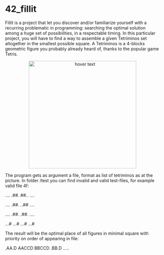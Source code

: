 # 42_fillit

Fillit is a project that let you discover and/or familiarize yourself with a recurring
problematic in programming: searching the optimal solution among a huge set of possibilities, in a respectable timing. In this particular project, you will have to find a way to
assemble a given Tetriminos set altogether in the smallest possible square.
A Tetriminos is a 4-blocks geometric figure you probably already heard of, thanks to
the popular game Tetris.  

<p align="center">
  <img src="https://i.imgur.com/8gceU69.jpg" width="350" title="hover text">
</p>  

The program gets as argument a file, format as list of tetriminos as at the picture.
In folder /test you can find invalid and valid test-files, for example valid file 4f:
 
.... 
.##. 
##.. 
.... 
 
.... 
.##. 
..## 
.... 
 
.... 
.##. 
.##. 
.... 
 
...# 
...# 
...# 
...# 
 
The result will be the optimal place of all figures in minimal square with priority on order of appearing in file:
 
.AA.D 
AACCD 
BBCCD 
.BB.D 
..... 
